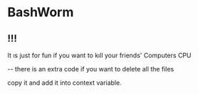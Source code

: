 # BashWorm

## !!!

It ıs just for fun if you want to kıll your friends' Computers CPU 

-- there is an extra code if you want to delete all the files

copy it and add it into context variable.
